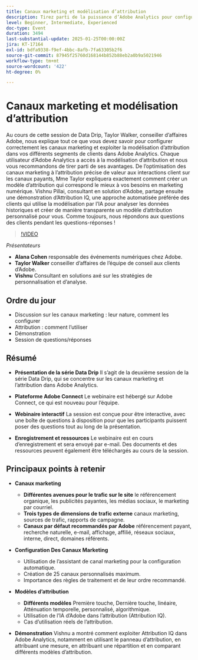 ```yaml
---
title: Canaux marketing et modélisation d’attribution
description: Tirez parti de la puissance d’Adobe Analytics pour configurer des canaux marketing et tirer parti de la modélisation d’attribution avec des conseils d’experts
level: Beginner, Intermediate, Experienced
doc-type: Event
duration: 3494
last-substantial-update: 2025-01-25T00:00:00Z
jira: KT-17164
exl-id: bdfa9338-f9ef-4bbc-8afb-7fa63305b2f6
source-git-commit: 87945f25760d168144b852b88eb2a0b9a5021946
workflow-type: tm+mt
source-wordcount: '422'
ht-degree: 0%

---
```


# Canaux marketing et modélisation d’attribution

Au cours de cette session de Data Drip, Taylor Walker, conseiller d’affaires Adobe, nous explique tout ce que vous devez savoir pour configurer correctement les canaux marketing et exploiter la modélisation d’attribution dans vos différents segments de clients dans Adobe Analytics. Chaque utilisateur d’Adobe Analytics a accès à la modélisation d’attribution et nous vous recommandons de tirer parti de ses avantages. De l’optimisation des canaux marketing à l’attribution précise de valeur aux interactions client sur les canaux payants, Mme Taylor expliquera exactement comment créer un modèle d’attribution qui correspond le mieux à vos besoins en marketing numérique. Vishnu Pillai, consultant en solution d’Adobe, partage ensuite une démonstration d’Attribution IQ, une approche automatisée préférée des clients qui utilise la modélisation par l’IA pour analyser les données historiques et créer de manière transparente un modèle d’attribution personnalisé pour vous. Comme toujours, nous répondons aux questions des clients pendant les questions-réponses !

>[!VIDEO](https://video.tv.adobe.com/v/3443020/?learn=on&enablevpops)

*Présentateurs*

* **Alana Cohen** responsable des événements numériques chez Adobe.
* **Taylor Walker** conseiller d’affaires de l’équipe de conseil aux clients d’Adobe.
* **Vishnu** Consultant en solutions axé sur les stratégies de personnalisation et d’analyse.

## Ordre du jour

* Discussion sur les canaux marketing : leur nature, comment les configurer
* Attribution : comment l’utiliser
* Démonstration
* Session de questions/réponses

## Résumé

* **Présentation de la série Data Drip** Il s’agit de la deuxième session de la série Data Drip, qui se concentre sur les canaux marketing et l’attribution dans Adobe Analytics.

* **Plateforme Adobe Connect** Le webinaire est hébergé sur Adobe Connect, ce qui est nouveau pour l’équipe.

* **Webinaire interactif** La session est conçue pour être interactive, avec une boîte de questions à disposition pour que les participants puissent poser des questions tout au long de la présentation.

* **Enregistrement et ressources** Le webinaire est en cours d’enregistrement et sera envoyé par e-mail. Des documents et des ressources peuvent également être téléchargés au cours de la session.

## Principaux points à retenir

* **Canaux marketing**

   * **Différentes avenues pour le trafic sur le site** le référencement organique, les publicités payantes, les médias sociaux, le marketing par courriel.
   * **Trois types de dimensions de trafic externe** canaux marketing, sources de trafic, rapports de campagne.
   * **Canaux par défaut recommandés par Adobe** référencement payant, recherche naturelle, e-mail, affichage, affilié, réseaux sociaux, interne, direct, domaines référents.

* **Configuration Des Canaux Marketing**

   * Utilisation de l’assistant de canal marketing pour la configuration automatique.
   * Création de 25 canaux personnalisés maximum.
   * Importance des règles de traitement et de leur ordre recommandé.

* **Modèles d’attribution**

   * **Différents modèles** Première touche, Dernière touche, linéaire, Atténuation temporelle, personnalisé, algorithmique.
   * Utilisation de l’IA d’Adobe dans l’attribution (Attribution IQ).
   * Cas d’utilisation réels de l’attribution.

* **Démonstration** Vishnu a montré comment exploiter Attribution IQ dans Adobe Analytics, notamment en utilisant le panneau d’attribution, en attribuant une mesure, en attribuant une répartition et en comparant différents modèles d’attribution.
